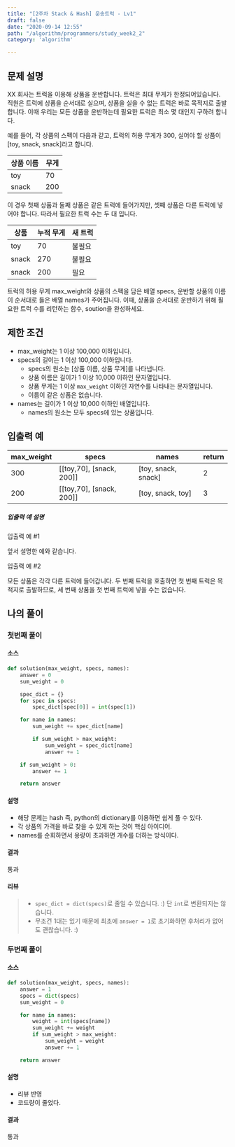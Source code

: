 ```yaml
---
title: "[2주차 Stack & Hash] 운송트럭 - Lv1"
draft: false
date: "2020-09-14 12:55"
path: "/algorithm/programmers/study_week2_2"
category: 'algorithm'

---
```


## 문제 설명

XX 회사는 트럭을 이용해 상품을 운반합니다. 트럭은 최대 무게가 한정되어있습니다. 직원은 트럭에 상품을 순서대로 실으며, 상품을 실을 수 없는 트럭은 바로 목적지로 출발합니다. 이때 우리는 모든 상품을 운반하는데 필요한 트럭은 최소 몇 대인지 구하려 합니다.

예를 들어, 각 상품의 스펙이 다음과 같고, 트럭의 허용 무게가 300, 실어야 할 상품이 [toy, snack, snack]라고 합니다.

| 상품 이름 | 무게 |
| --------- | ---- |
| toy       | 70   |
| snack     | 200  |

이 경우 첫째 상품과 둘째 상품은 같은 트럭에 들어가지만, 셋째 상품은 다른 트럭에 넣어야 합니다. 따라서 필요한 트럭 수는 두 대 입니다.

| 상품  | 누적 무게 | 새 트럭 |
| ----- | --------- | ------- |
| toy   | 70        | 불필요  |
| snack | 270       | 불필요  |
| snack | 200       | 필요    |

트럭의 허용 무게 max_weight와 상품의 스펙을 담은 배열 specs, 운반할 상품의 이름이 순서대로 들은 배열 names가 주어집니다. 이때, 상품을 순서대로 운반하기 위해 필요한 트럭 수를 리턴하는 함수, soution을 완성하세요.

## 제한 조건

- max_weight는 1 이상 100,000 이하입니다.
- specs의 길이는 1 이상 100,000 이하입니다.
  - specs의 원소는 [상품 이름, 상품 무게]를 나타냅니다.
  - 상품 이름은 길이가 1 이상 10,000 이하인 문자열입니다.
  - 상품 무게는 1 이상 `max_weight` 이하인 자연수를 나타내는 문자열입니다.
  - 이름이 같은 상품은 없습니다.
- names는 길이가 1 이상 10,000 이하인 배열입니다.
  - names의 원소는 모두 specs에 있는 상품입니다.

## 입출력 예

| max_weight | specs                    | names               | return |
| ---------- | ------------------------ | ------------------- | ------ |
| 300        | [[toy,70], [snack, 200]] | [toy, snack, snack] | 2      |
| 200        | [[toy,70], [snack, 200]] | [toy, snack, toy]   | 3      |

##### 입출력 예 설명

입출력 예 #1

앞서 설명한 예와 같습니다.

입출력 예 #2

모든 상품은 각각 다른 트럭에 들어갑니다.
두 번째 트럭을 호출하면 첫 번째 트럭은 목적지로 출발하므로, 세 번째 상품을 첫 번째 트럭에 넣을 수는 없습니다.



## 나의 풀이

### 첫번째 풀이

#### 소스

```python
def solution(max_weight, specs, names):
    answer = 0
    sum_weight = 0

    spec_dict = {}
    for spec in specs:
        spec_dict[spec[0]] = int(spec[1])

    for name in names:
        sum_weight += spec_dict[name]

        if sum_weight > max_weight:
            sum_weight = spec_dict[name]
            answer += 1

    if sum_weight > 0:
        answer += 1

    return answer

```

#### 설명

- 해당 문제는 hash 즉, python의 dictionary를 이용하면 쉽게 풀 수 있다.
- 각 상품의 가격을 바로 찾을 수 있게 하는 것이 핵심 아이디어.
- names를 순회하면서 용량이 초과하면 개수를 더하는 방식이다.

#### 결과

통과

#### 리뷰

> - `spec_dict = dict(specs)`로 줄일 수 있습니다. :)
>   단 `int`로 변환되지는 않습니다.
> - 무조건 1대는 있기 때문에 최초에 `answer = 1`로 초기화하면 후처리가 없어도 괜찮습니다. :)



### 두번째 풀이

#### 소스

```python
def solution(max_weight, specs, names):
    answer = 1
    specs = dict(specs)
    sum_weight = 0

    for name in names:
        weight = int(specs[name])
        sum_weight += weight
        if sum_weight > max_weight:
            sum_weight = weight
            answer += 1

    return answer
```

#### 설명

- 리뷰 반영
- 코드량이 줄었다.

#### 결과

통과

